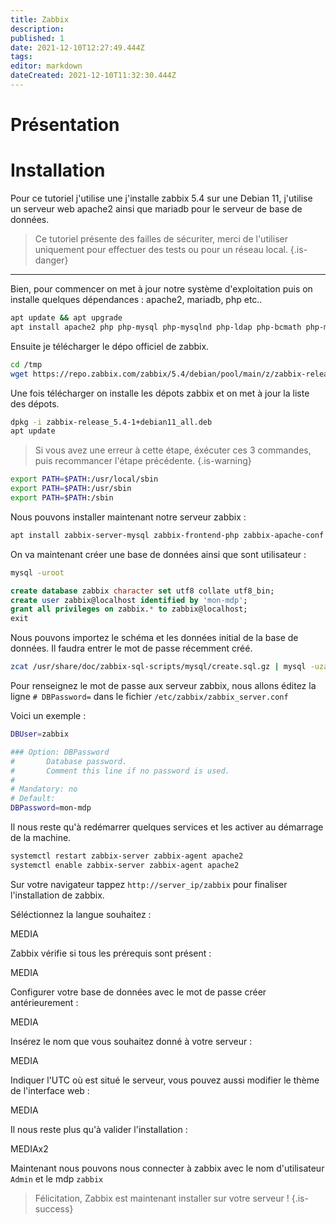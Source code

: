 ```yaml
---
title: Zabbix
description: 
published: 1
date: 2021-12-10T12:27:49.444Z
tags: 
editor: markdown
dateCreated: 2021-12-10T11:32:30.444Z
---
```


# Présentation

# Installation
Pour ce tutoriel j'utilise une j'installe zabbix 5.4 sur une Debian 11, j'utilise un serveur web apache2 ainsi que mariadb pour le serveur de base de données.
> Ce tutoriel présente des failles de sécuriter, merci de l'utiliser uniquement pour effectuer des tests ou pour un réseau local.
{.is-danger}


---

Bien, pour commencer on met à jour notre système d'exploitation puis on installe quelques dépendances : apache2, mariadb, php etc..

```bash
apt update && apt upgrade
apt install apache2 php php-mysql php-mysqlnd php-ldap php-bcmath php-mbstring php-gd php-pdo php-xml libapache2-mod-php mariadb-server mariadb-client
```

Ensuite je télécharger le dépo officiel de zabbix.

```bash
cd /tmp
wget https://repo.zabbix.com/zabbix/5.4/debian/pool/main/z/zabbix-release/zabbix-release_5.4-1+debian11_all.deb
```

Une fois télécharger on installe les dépots zabbix et on met à jour la liste des dépots.

```bash
dpkg -i zabbix-release_5.4-1+debian11_all.deb
apt update
```

> Si vous avez une erreur à cette étape, éxécuter ces 3 commandes, puis recommancer l'étape précédente.
{.is-warning}

```bash
export PATH=$PATH:/usr/local/sbin
export PATH=$PATH:/usr/sbin
export PATH=$PATH:/sbin
```

Nous pouvons installer maintenant notre serveur zabbix :

```bash
apt install zabbix-server-mysql zabbix-frontend-php zabbix-apache-conf zabbix-sql-scripts zabbix-agent
```

On va maintenant créer une base de données ainsi que sont utilisateur : 

```bash
mysql -uroot
```

```SQL
create database zabbix character set utf8 collate utf8_bin;
create user zabbix@localhost identified by 'mon-mdp';
grant all privileges on zabbix.* to zabbix@localhost;
exit
```

Nous pouvons importez le schéma et les données initial de la base de données. Il faudra entrer le  mot de passe récemment créé.

```bash
zcat /usr/share/doc/zabbix-sql-scripts/mysql/create.sql.gz | mysql -uzabbix -p zabbix
```

Pour renseignez le mot de passe aux serveur zabbix, nous allons éditez la ligne `# DBPassword=` dans le fichier `/etc/zabbix/zabbix_server.conf`

Voici un exemple : 

```bash
DBUser=zabbix

### Option: DBPassword
#       Database password.
#       Comment this line if no password is used.
#
# Mandatory: no
# Default:
DBPassword=mon-mdp
```

Il nous reste qu'à redémarrer quelques services et les activer au démarrage de la machine.

```bash
systemctl restart zabbix-server zabbix-agent apache2
systemctl enable zabbix-server zabbix-agent apache2
```

Sur votre navigateur tappez `http://server_ip/zabbix` pour finaliser l'installation de zabbix.

Séléctionnez la langue souhaitez :

MEDIA

Zabbix vérifie si tous les prérequis sont présent : 

MEDIA

Configurer votre base de données avec le mot de passe créer antérieurement :

MEDIA

Insérez le nom que vous souhaitez donné à votre serveur : 

MEDIA

Indiquer l'UTC où est situé le serveur, vous pouvez aussi modifier le thème de l'interface web :

MEDIA

Il nous reste plus qu'à valider l'installation : 

MEDIAx2

Maintenant nous pouvons nous connecter à zabbix avec le nom d'utilisateur `Admin` et le mdp `zabbix`

> Félicitation, Zabbix est maintenant installer sur votre serveur ! 
{.is-success}
